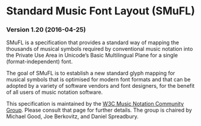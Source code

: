# Standard Music Font Layout (SMuFL)

### Version 1.20 (2016-04-25)

SMuFL is a specification that provides a standard way of mapping the thousands of musical symbols required by conventional music notation into the Private Use Area in Unicode’s Basic Multilingual Plane for a single (format-independent) font.

The goal of SMuFL is to establish a new standard glyph mapping for musical symbols that is optimised for modern font formats and that can be adopted by a variety of software vendors and font designers, for the benefit of all users of music notation software.

This specification is maintained by the [W3C Music Notation Community Group](https://www.w3.org/community/music-notation/). Please consult that page for further details. The group is chaired by Michael Good, Joe Berkovitz, and Daniel Spreadbury.
